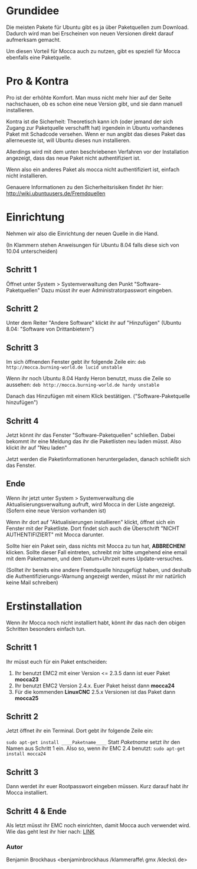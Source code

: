 # Grundidee #

Die meisten Pakete für Ubuntu gibt es ja über Paketquellen zum Download.
Dadurch wird man bei Erscheinen von neuen Versionen direkt darauf aufmerksam gemacht.

Um diesen Vorteil für Mocca auch zu nutzen, gibt es speziell für Mocca ebenfalls eine Paketquelle.

# Pro & Kontra #

Pro ist der erhöhte Komfort. Man muss nicht mehr hier auf der Seite nachschauen, ob es schon eine neue Version gibt, und sie dann manuell installieren.

Kontra ist die Sicherheit:
Theoretisch kann ich (oder jemand der sich Zugang zur Paketquelle verschafft hat) irgendein in Ubuntu vorhandenes Paket mit Schadcode versehen.
Wenn er nun angibt das dieses Paket das allerneueste ist, will Ubuntu dieses nun installieren.

Allerdings wird mit dem unten beschriebenen Verfahren vor der Installation angezeigt, dass das neue Paket nicht authentifiziert ist.

Wenn also ein anderes Paket als mocca nicht authentifiziert ist, einfach nicht installieren.

Genauere Informationen zu den Sicherheitsrisiken findet ihr hier:
http://wiki.ubuntuusers.de/Fremdquellen

# Einrichtung #

Nehmen wir also die Einrichtung der neuen Quelle in die Hand.

(In Klammern stehen Anweisungen für Ubuntu 8.04 falls diese sich von 10.04 unterscheiden)

## Schritt 1 ##

Öffnet unter System > Systemverwaltung den Punkt "Software-Paketquellen"
Dazu müsst ihr euer Administratorpasswort eingeben.

## Schritt 2 ##

Unter dem Reiter "Andere Software" klickt ihr auf "Hinzufügen"
(Ubuntu 8.04: "Software von Drittanbietern")

## Schritt 3 ##
Im sich öffnenden Fenster gebt ihr folgende Zeile ein:
` deb http://mocca.burning-world.de lucid unstable `

Wenn ihr noch Ubuntu 8.04 Hardy Heron benutzt, muss die Zeile so aussehen:
` deb http://mocca.burning-world.de hardy unstable `

Danach das Hinzufügen mit einem Klick bestätigen.
("Software-Paketquelle hinzufügen")

## Schritt 4 ##
Jetzt könnt ihr das Fenster "Software-Paketquellen" schließen.
Dabei bekommt ihr eine Meldung das ihr die Paketlisten neu laden müsst.
Also klickt ihr auf "Neu laden"

Jetzt werden die Paketinformationen heruntergeladen, danach schließt sich das Fenster.

## Ende ##

Wenn ihr jetzt unter System > Systemverwaltung die Aktualisierungsverwaltung aufruft, wird Mocca in der Liste angezeigt. (Sofern eine neue Version vorhanden ist)

Wenn ihr dort auf "Aktualisierungen installieren" klickt, öffnet sich ein Fenster mit der Paketliste.
Dort findet sich auch die Überschrift "NICHT AUTHENTIFIZIERT" mit Mocca darunter.

Sollte hier ein Paket sein, dass nichts mit Mocca zu tun hat, **ABBRECHEN!** klicken.
Sollte dieser Fall eintreten, schreibt mir bitte umgehend eine email mit dem Paketnamen, und dem Datum+Uhrzeit eures Update-versuches.

(Solltet ihr bereits eine andere Fremdquelle hinzugefügt haben, und deshalb die Authentifizierungs-Warnung angezeigt werden, müsst ihr mir natürlich keine Mail schreiben)


# Erstinstallation #

Wenn ihr Mocca noch nicht installiert habt, könnt ihr das nach den obigen Schritten besonders einfach tun.

## Schritt 1 ##
Ihr müsst euch für ein Paket entscheiden:
  1. Ihr benutzt EMC2 mit einer Version <= 2.3.5 dann ist euer Paket **mocca23**
  1. Ihr benutzt EMC2 Version 2.4.x. Euer Paket heisst dann **mocca24**
  1. Für die kommenden **LinuxCNC** 2.5.x Versionen ist das Paket dann **mocca25**

## Schritt 2 ##

Jetzt öffnet ihr ein Terminal.
Dort gebt ihr folgende Zeile ein:

` sudo apt-get install ____Paketname____ `
Statt _Paketname_ setzt ihr den Namen aus Schritt 1 ein.
Also so, wenn ihr EMC 2.4 benutzt:
` sudo apt-get install mocca24 `

## Schritt 3 ##

Dann werdet ihr euer Rootpasswort eingeben müssen.
Kurz darauf habt ihr Mocca installiert.

## Schritt 4 & Ende ##

Als letzt müsst ihr EMC noch einrichten, damit Mocca auch verwendet wird.
Wie das geht lest ihr hier nach:
[LINK](http://code.google.com/p/moccagui/wiki/Installieren#Konfiguration)

### Autor ###

Benjamin Brockhaus <benjaminbrockhaus /klammeraffe\ gmx /klecks\ de>